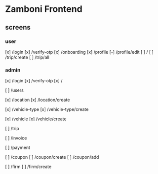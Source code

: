# Zamboni Frontend

## screens

### user
[x] /login
[x] /verify-otp
[x] /onboarding
[x] /profile
[-] /profile/edit
[ ] /
[ ] /trip/create
[ ] /trip/all

### admin
[x] /login
[x] /verify-otp
[x] /

[ ] /users

[x] /location
[x] /location/create

[x] /vehicle-type
[x] /vehicle-type/create

[x] /vehicle
[x] /vehicle/create

[ ] /trip

[ ] /invoice

[ ] /payment

[ ] /coupon
[ ] /coupon/create
[ ] /coupon/add

[ ] /firm
[ ] /firm/create
